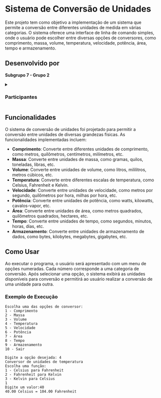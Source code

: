 # Sistema de Conversão de Unidades

Este projeto tem como objetivo a implementação de um sistema que permite a conversão entre diferentes unidades de medida em várias categorias. O sistema oferece uma interface de linha de comando simples, onde o usuário pode escolher entre diversas opções de conversores, como comprimento, massa, volume, temperatura, velocidade, potência, área, tempo e armazenamento.

## Desenvolvido por

**Subgrupo 7 - Grupo 2**
<details><summary><h3>Participantes</h3></summary>
<!--Esses códigos vcs podem usar pra melhorar o read-me do perfil de vcs
Vejam mais detalhes aqui
https://github.com/anuraghazra/github-readme-stats/tree/master/themes-->

| ![Anurag's GitHub stats](https://github-readme-stats.vercel.app/api?username=JadsonEng&show_icons=true&theme=neon&locale=pt-br) | ![Anurag's GitHub stats](https://github-readme-stats.vercel.app/api?username=LucasRibeiro36&show_icons=true&theme=neon&locale=pt-br) |
| --- | --- | 
| ![Anurag's GitHub stats](https://github-readme-stats.vercel.app/api?username=thiagosousa81&show_icons=true&theme=neon&locale=pt-br) | ![Anurag's GitHub stats](https://github-readme-stats.vercel.app/api?username=PhD-Anibal&show_icons=true&theme=neon&locale=pt-br) | 

</details>

## Funcionalidades

O sistema de conversão de unidades foi projetado para permitir a conversão entre unidades de diversas grandezas físicas. As funcionalidades implementadas incluem:

- **Comprimento**: Converte entre diferentes unidades de comprimento, como metros, quilômetros, centímetros, milímetros, etc.
- **Massa**: Converte entre unidades de massa, como gramas, quilos, toneladas, libras, etc.
- **Volume**: Converte entre unidades de volume, como litros, mililitros, metros cúbicos, etc.
- **Temperatura**: Converte entre diferentes escalas de temperatura, como Celsius, Fahrenheit e Kelvin.
- **Velocidade**: Converte entre unidades de velocidade, como metros por segundo, quilômetros por hora, milhas por hora, etc.
- **Potência**: Converte entre unidades de potência, como watts, kilowatts, cavalos-vapor, etc.
- **Área**: Converte entre unidades de área, como metros quadrados, quilômetros quadrados, hectares, etc.
- **Tempo**: Converte entre unidades de tempo, como segundos, minutos, horas, dias, etc.
- **Armazenamento**: Converte entre unidades de armazenamento de dados, como bytes, kilobytes, megabytes, gigabytes, etc.

## Como Usar

Ao executar o programa, o usuário será apresentado com um menu de opções numeradas. Cada número corresponde a uma categoria de conversão. Após selecionar uma opção, o sistema exibirá as unidades disponíveis para conversão e permitirá ao usuário realizar a conversão de uma unidade para outra.

### Exemplo de Execução

    Escolha uma das opções de conversor: 
    1 - Comprimento 
    2 - Massa 
    3 - Volume 
    4 - Temperatura 
    5 - Velocidade 
    6 - Potência 
    7 - Área 
    8 - Tempo 
    9 - Armazenamento 
    10 - Sair

    Digite a opção desejada: 4
    Conversor de unidades de temperatura
    Escolha uma função:
    1 - Celsius para Fahrenheit
    2 - Fahrenheit para Kelvin
    3 - Kelvin para Celsius
    1
    Digite um valor:40
    40.00 Celsius = 104.00 Fahrenheit

